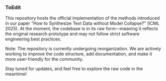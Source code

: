 ### ToEdit
This repository hosts the official implementation of the methods introduced in our paper “How to Synthesize Text Data without Model Collapse?” (ICML 2025). 
At the moment, the codebase is in its raw form—meaning it reflects the original research prototype and may not follow strict software engineering best practices.

Note: The repository is currently undergoing reorganization. We are actively working to improve the code structure, add documentation, and make it more user-friendly for the community.

Stay tuned for updates, and feel free to explore the raw code in the meantime!

